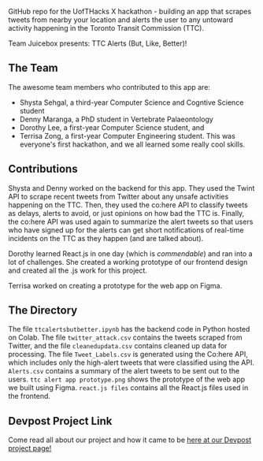 GitHub repo for the UofTHacks X hackathon - building an app that scrapes tweets from nearby your location and alerts the user to any untoward activity happening in the Toronto Transit Commission (TTC).

Team Juicebox presents: TTC Alerts (But, Like, Better)!

## The Team
The awesome team members who contributed to this app are:
- Shysta Sehgal, a third-year Computer Science and Cogntive Science student
- Denny Maranga, a PhD student in Vertebrate Palaeontology
- Dorothy Lee, a first-year Computer Science student, and
- Terrisa Zong, a first-year Computer Engineering student.
This was everyone's first hackathon, and we all learned some really cool skills.

## Contributions
Shysta and Denny worked on the backend for this app. They used the Twint API to scrape recent tweets from Twitter about any unsafe activities happening on the TTC. Then, they used the co:here API to classify tweets as delays, alerts to avoid, or just opinions on how bad the TTC is. Finally, the co:here API was used again to summarize the alert tweets so that users who have signed up for the alerts can get short notifications of real-time incidents on the TTC as they happen (and are talked about). 

Dorothy learned React.js in one day (which is _commendable_) and ran into a lot of challenges. She created a working prototype of our frontend design and created all the .js work for this project.

Terrisa worked on creating a prototype for the web app on Figma. 

## The Directory
The file ```ttcalertsbutbetter.ipynb``` has the backend code in Python hosted on Colab. The file ```twitter_attack.csv``` contains the tweets scraped from Twitter, and the file ```cleanedupdata.csv``` contains cleaned up data for processing. The file ```Tweet_Labels.csv``` is generated using the Co:here API, which includes only the high-alert tweets that were classified using the API. ```Alerts.csv``` contains a summary of the alert tweets to be sent out to the users. ```ttc alert app prototype.png``` shows the prototype of the web app we built using Figma. ```react.js files``` contains all the React.js files used in the frontend.

## Devpost Project Link
Come read all about our project and how it came to be [here at our Devpost project page!](https://devpost.com/software/ttc-alerts-but-like-better)
